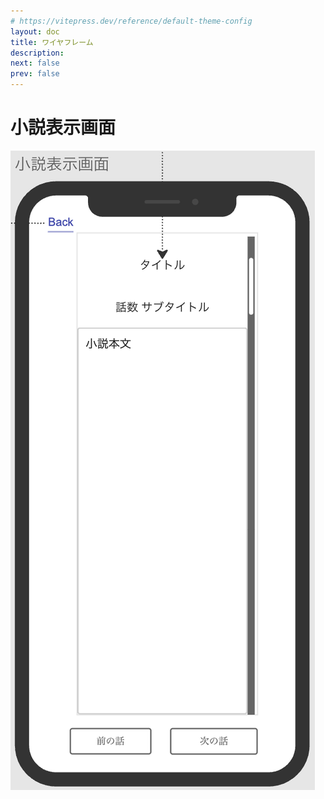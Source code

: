 ```yaml
---
# https://vitepress.dev/reference/default-theme-config
layout: doc
title: ワイヤフレーム
description: 
next: false
prev: false
---
```


# 小説表示画面
![小説表示画面のワイヤーフレーム](novel_display_wireframe.png)